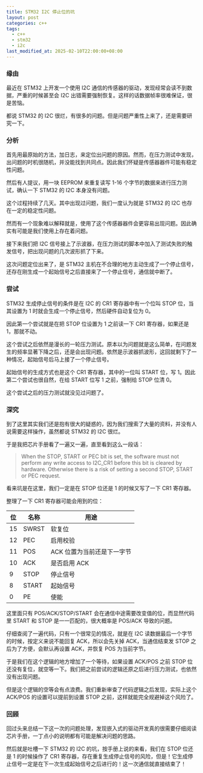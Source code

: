 ```yaml
---
title: STM32 I2C 停止位的坑
layout: post
categories: c++
tags:
  - c++
  - stm32
  - i2c
last_modified_at: 2025-02-10T22:00:00+08:00
---
```


### 缘由

最近在 STM32 上开发一个使用 I2C 通信的传感器的驱动，发现经常会读不到数据，严重的时候甚至会 I2C 出错需要强制恢复。这样的话数据帧率很难保证，很是苦恼。

都说 STM32 的 I2C 很烂，有很多的问题。但是问题严重性上来了，还是需要研究一下。

### 分析

首先用最原始的方法，加日志，来定位出问题的原因。然而，在压力测试中发现，出问题的时机很随机，并没能找到共同点。因此我们怀疑是传感器器件可能有稳定性问题。

然后有人提议，用一块 EEPROM 来重复读写 1-16 个字节的数据来进行压力测试，确认一下 STM32 的 I2C 本身没有问题。

这个过程持续了几天。其中出现过问题，我们一度认为就是 STM32 的 I2C 也存在一定的稳定性问题。

然而有一个现象难以解释就是，使用了这个传感器器件会更容易出现问题。因此确实有可能是我们使用上存在着问题。

接下来我们把 I2C 信号接上了示波器，在压力测试的脚本中加入了测试失败的触发信号，把出现问题的几次波形抓了下来。

这次问题定位出来了，是 STM32 主机在不合理的地方主动生成了一个停止信号，还存在刚生成一个起始信号之后直接来了一个停止信号，通信就中断了。

### 尝试

STM32 生成停止信号的条件是在 I2C 的 CR1 寄存器中有一个位叫 STOP 位，当其设置为 1 时就会生成一个停止信号，然后硬件自动复位为 0。

因此第一个尝试就是在把 STOP 位设置为 1 之前读一下 CR1 寄存器，如果还是 1，那就不动。

这个尝试之后依然是漫长的一轮压力测试。原本以为问题就是这么简单，在问题发生的频率显著下降之后，还是会出现问题。依然是示波器抓波形，这回就剩下了一种情况，起始信号后马上接了一个停止信号。

起始信号的生成方式也是这个 CR1 寄存器，其中的一位叫 START 位，写 1。因此第二个尝试也很自然，在给 START 位写 1 之前，强制给 STOP 位清 0。

这个尝试之后的压力测试就没见过问题了。

### 深究

到了这里其实我们还是抱有很大的疑惑的，因为我们搜索了大量的资料，并没有人说需要这样操作，虽然都说 STM32 的 I2C 很烂。

于是我把芯片手册看了一遍又一遍，直至看到这么一段话：

> When the STOP, START or PEC bit is set, the software must not perform any write access to I2C_CR1 before this bit is cleared by hardware. Otherwise there is a risk of setting a second STOP, START or PEC request.

看来坑是在这里，我们一定是在 STOP 位还是 1 的时候又写了一下 CR1 寄存器。

整理了一下 CR1 寄存器可能会用到的位：

| 位  | 名称  | 用途                       |
| --- | ----- | -------------------------- |
| 15  | SWRST | 软复位                     |
| 12  | PEC   | 启用校验                   |
| 11  | POS   | ACK 位置为当前还是下一字节 |
| 10  | ACK   | 是否启用 ACK               |
| 9   | STOP  | 停止信号                   |
| 8   | START | 起始信号                   |
| 0   | PE    | 使能                       |

这里面只有 POS/ACK/STOP/START 会在通信中途需要改变值的位，而显然代码里 START 和 STOP 是一一匹配的，很大概率是 POS/ACK 导致的问题。

仔细查阅了一遍代码，只有一个很常见的情况，就是在 I2C 读数据最后一个字节的时候，按定义来说不能回复 ACK，所以会先关掉 ACK，当通信结束发 STOP 之后为了方便，会默认再设置 ACK，并恢复 POS 为当前字节。

于是我们在这个逻辑的地方增加了一个等待，如果设置 ACK/POS 之前 STOP 位还没有复位，就空等一下。我们把之前尝试的逻辑还原之后进行压力测试，也依然没有出现问题。

但是这个逻辑的空等会有点浪费。我们重新审查了代码逻辑之后发现，实际上这个 ACK/POS 的设置可以提前到设置 STOP 之前，这样就能完全规避掉这个风险了。

### 回顾

回过头来总结一下这一次的问题处理，发现嵌入式的驱动开发真的很需要仔细阅读芯片手册，一丁点小的说明都有可能是解决问题的思路。

然后就是吐槽一下 STM32 的 I2C 的坑，按手册上说的来看，我们在 STOP 位还是 1 的时候操作了 CR1 寄存器，存在重复生成停止信号的风险，但是！它生成停止信号一定是在下一次生成起始信号之后进行的！这一次通信就直接结束了！
